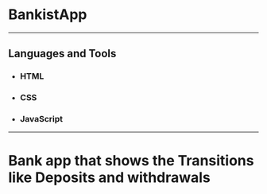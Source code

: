 # BankistApp
---

## Languages and Tools

- ### HTML
- ### CSS
- ### JavaScript
---

# Bank app that shows the Transitions like Deposits and withdrawals 
